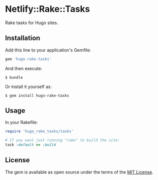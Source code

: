 # Netlify::Rake::Tasks

Rake tasks for Hugo sites.

## Installation

Add this line to your application's Gemfile:

```ruby
gem 'hugo-rake-tasks'
```

And then execute:

    $ bundle

Or install it yourself as:

    $ gem install hugo-rake-tasks

## Usage

In your Rakefile:

```rake
require 'hugo_rake_tasks/tasks'

# If you want just running "rake" to build the site:
task :default => :build
```

## License

The gem is available as open source under the terms of the [MIT License](http://opensource.org/licenses/MIT).

